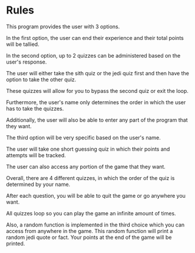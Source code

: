 # Rules
This program provides the user with 3 options.

In the first option, the user can end their experience and their total points will be tallied.

In the second option, up to 2 quizzes can be administered based on the user's response.

The user will either take the sith quiz or the jedi quiz first and then have the option to take the other quiz.

These quizzes will allow for you to bypass the second quiz or exit the loop.

Furthermore, the user's name only determines the order in which the user has to take the quizzes.

Additionally, the user will also be able to enter any part of the program that they want.

The third option will be very specific based on the user's name.

The user will take one short guessing quiz in which their points and attempts will be tracked.

The user can also access any portion of the game that they want.

Overall, there are 4 different quizzes, in which the order of the quiz is determined by your name.

After each question, you will be able to quit the game or go anywhere you want.

All quizzes loop so you can play the game an infinite amount of times.

Also, a random function is implemented in the third choice which you can access from anywhere in the game.
This random function will print a random jedi quote or fact.
Your points at the end of the game will be printed.
